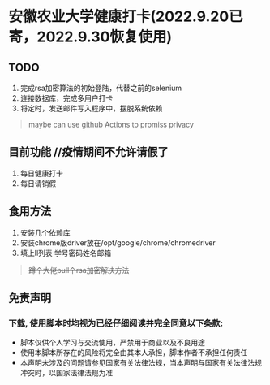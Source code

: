 
# 安徽农业大学健康打卡(2022.9.20已寄，2022.9.30恢复使用)
## TODO
1. 完成rsa加密算法的初始登陆，代替之前的selenium
2. 连接数据库，完成多用户打卡
3. 将定时，发送邮件写入程序中，摆脱系统依赖
> maybe can use github Actions to promiss privacy
## 目前功能   //疫情期间不允许请假了
1. 每日健康打卡
2. 每日请销假
## 食用方法
1. 安装几个依赖库
2. 安装chrome版driver放在/opt/google/chrome/chromedriver
3. 填上ll列表 学号密码姓名邮箱
> ~~蹲个大佬pull个rsa加密解决方法~~
## 免责声明
### 下载, 使用脚本时均视为已经仔细阅读并完全同意以下条款:

+ 脚本仅供个人学习与交流使用，严禁用于商业以及不良用途
+ 使用本脚本所存在的风险将完全由其本人承担，脚本作者不承担任何责任
+ 本声明未涉及的问题请参见国家有关法律法规，当本声明与国家有关法律法规冲突时，以国家法律法规为准
